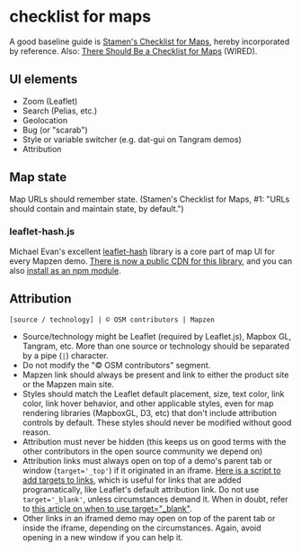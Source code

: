 # checklist for maps

A good baseline guide is [Stamen's Checklist for Maps](http://content.stamen.com/stamens-checklist-for-maps), hereby incorporated by reference. Also: [There Should Be a Checklist for Maps](http://www.wired.com/2014/05/checklist-for-maps/) (WIRED).

## UI elements

- Zoom (Leaflet)
- Search (Pelias, etc.)
- Geolocation
- Bug (or "scarab")
- Style or variable switcher (e.g. dat-gui on Tangram demos)
- Attribution

## Map state

Map URLs should remember state. (Stamen's Checklist for Maps, #1: "URLs should contain and maintain state, by default.")

### leaflet-hash.js

Michael Evan's excellent [leaflet-hash](https://github.com/mlevans/leaflet-hash) library is a core part of map UI for every Mapzen demo. [There is now a public CDN for this library](https://cdnjs.com/libraries/leaflet-hash), and you can also [install as an npm module](https://www.npmjs.com/package/leaflet-hash).

## Attribution

```
[source / technology] | © OSM contributors | Mapzen
```

- Source/technology might be Leaflet (required by Leaflet.js), Mapbox GL, Tangram, etc. More than one source or technology should be separated by a pipe (`|`) character.
- Do not modify the "© OSM contributors" segment.
- Mapzen link should always be present and link to either the product site or the Mapzen main site.
- Styles should match the Leaflet default placement, size, text color, link color, link hover behavior, and other applicable styles, even for map rendering libraries (MapboxGL, D3, etc) that don't include attribution controls by default. These styles should never be modified without good reason.
- Attribution must never be hidden (this keeps us on good terms with the other contributors in the open source community we depend on)
- Attribution links must always open on top of a demo's parent tab or window (`target='_top'`) if it originated in an iframe. [Here is a script to add targets to links](https://github.com/mapzen/ui/blob/master/components/utils/iframe.anchors.js), which is useful for links that are added programatically, like Leaflet's default attribution link. Do not use `target='_blank'`, unless circumstances demand it. When in doubt, refer to [this article on when to use target="_blank"](https://css-tricks.com/use-target_blank/).
- Other links in an iframed demo may open on top of the parent tab or inside the iframe, depending on the circumstances. Again, avoid opening in a new window if you can help it.
